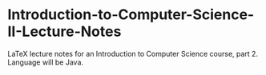 Introduction-to-Computer-Science-II-Lecture-Notes
=================================================

LaTeX lecture notes for an Introduction to Computer Science course, part 2. Language will be Java.
